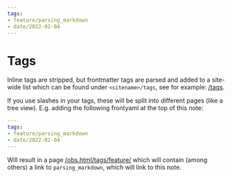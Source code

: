 ```yaml
---
tags:
- feature/parsing_markdown
- date/2022-02-04
---
```


# Tags
Inline tags are stripped, but frontmatter tags are parsed and added to a site-wide list which can be found under `<sitename>/tags`, see for example: [/tags](/tags).

If you use slashes in your tags, these will be split into different pages (like a tree view).
E.g. adding the following frontyaml at the top of this note:

``` yaml
---
tags:
- feature/parsing_markdown
- date/2022-02-04
---
```

Will result in a page [/obs.html/tags/feature/](/obs.html/tags/feature/) which will contain (among others) a link to  `parsing_markdown`, which will link to this note.